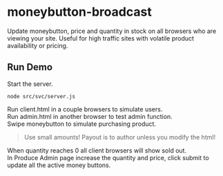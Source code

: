 # moneybutton-broadcast
Update moneybutton, price and quantity in stock on all browsers who are viewing your site.  Useful for high traffic sites with volatile product availability or pricing.

## Run Demo
Start the server.
```
node src/svc/server.js
```
Run client.html in a couple browsers to simulate users.  
Run admin.html in another browser to test admin function.  
Swipe moneybutton to simulate purchasing product.

> Use small amounts! Payout is to author unless you modify the html!

When quantity reaches 0 all client browsers will show sold out.  
In Produce Admin page increase the quantity and price, click submit to update all the active money buttons.